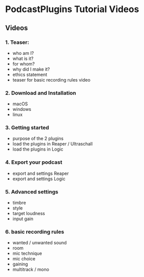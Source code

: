 # PodcastPlugins Tutorial Videos

## Videos

### 1. Teaser:
- who am I?
- what is it?
- for whom?
- why did I make it?
- ethics statement
- teaser for basic recording rules video

### 2. Download and Installation
- macOS
- windows
- linux

### 3. Getting started
- purpose of the 2 plugins
- load the plugins in Reaper / Ultraschall
- load the plugins in Logic

### 4. Export your podcast
- export and settings Reaper
- export and settings Logic

### 5. Advanced settings
- timbre
- style
- target loudness
- input gain

### 6. basic recording rules
- wanted / unwanted sound
- room
- mic technique
- mic choice
- gaining
- multitrack / mono